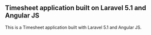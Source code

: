 ## Timesheet application built on Laravel 5.1 and Angular JS

This is a Timesheet application built with Laravel 5.1 and Angular JS. 
